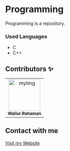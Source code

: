 # Programming
Programming is a repository.

### Used Languages
- C
- C++

## Contributors ✨

<table>
  <tr>
    <td align="center">
      <a href="https://github.com/waliurr">
        <img src="images/waliur.png" width="100px;" alt="myImg"/>
        <br />
        <sub><b>Waliur Rahaman</b></sub>
      </a>
    </td>
  </tr>
</table>

## Contact with me

 <a href="https://waliurr.github.io/waliurr/">Visit my Website</a>